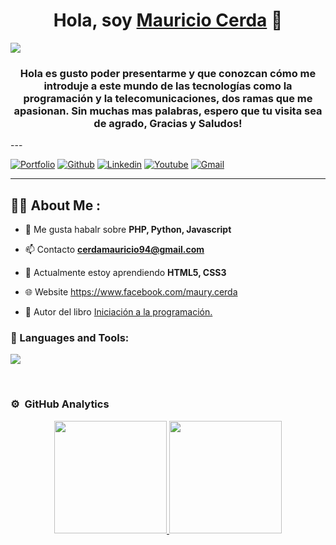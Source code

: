 <div align="center">
<h1 align="center">Hola, soy <a href="https://aristi.dev">Mauricio Cerda</a> 👋</h1>
</div>
<img src="https://i.imgur.com/weNbhGZ.png">
<h3 align="center">
Hola es gusto poder presentarme y que conozcan cómo me introduje a este mundo de las tecnologías como la programación y la telecomunicaciones, dos ramas que me apasionan. Sin muchas mas palabras, espero que tu visita sea de agrado, Gracias y Saludos! 
</h3>
---

[![Portfolio](https://img.shields.io/badge/-Portfolio-red?style=flat&logo=appveyor&logoColor=white)](https://mauri-cerda.github.io/mc.github.io/)
[![Github](https://img.shields.io/badge/-Github-000?style=flat&logo=Github&logoColor=white)](https://github.com/Mauri-Cerda)
[![Linkedin](https://img.shields.io/badge/-LinkedIn-blue?style=flat&logo=Linkedin&logoColor=white)](https:)
[![Youtube](https://img.shields.io/badge/-Youtube-red?style=flat&logo=Youtube&logoColor=white)](https://www.youtube.com/channel/UCs5BQZojpNwRLC6JzyH1yxQ)
[![Gmail](https://img.shields.io/badge/-Gmail-yellow?style=flat&logo=appveyor&logoColor=white)](https:cerdamauricio94@gmail.com)

---
## 👨‍💻 About Me :

- 💬 Me gusta habalr sobre **PHP, Python, Javascript**

- 📫 Contacto **cerdamauricio94@gmail.com**

- 🌱 Actualmente estoy aprendiendo **HTML5, CSS3**

- 🌐 Website https://www.facebook.com/maury.cerda

- 📗 Autor del libro [Iniciación a la programación.](https:)

<div align="left">
	<h3>🔨 Languages and Tools:</h3>
   	<p align="left">
  	<a href="https://skillicons.dev">
   	<img src="https://skillicons.dev/icons?i=c,cs,cpp,java,php,py,css,html,js,nodejs,mysql,sqlite,git,github,docker,eclipse,vscode,bash,linux,ai"/>		 
       	</a>
	</p>
</div>

<br>

### ⚙️ &nbsp;GitHub Analytics

<p align="center">
<a href="https://github.com/ArisGuimera">
  <img height="180em" src="https://github-readme-stats-eight-theta.vercel.app/api?username=ArisGuimera&show_icons=true&theme=algolia&include_all_commits=true&count_private=true"/>
  <img height="180em" src="https://github-readme-stats-eight-theta.vercel.app/api/top-langs/?username=ArisGuimera&layout=compact&langs_count=8&theme=algolia"/>
</a>
</p>
